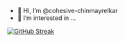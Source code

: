 - 👋 Hi, I’m @cohesive-chinmayrelkar
- 👀 I’m interested in ...

[![GitHub Streak](https://streak-stats.demolab.com/?user=DenverCoder1)](https://git.io/streak-stats)
